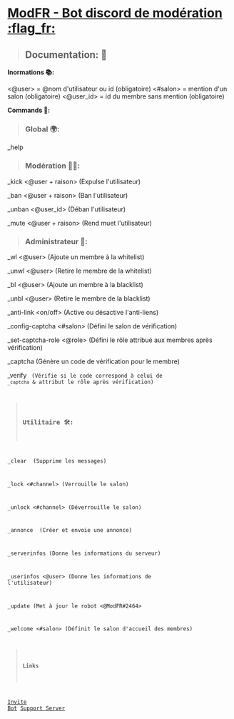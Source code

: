 # [ModFR - Bot discord de modération :flag_fr:](https://discord.com/oauth2/authorize?client_id=986578650797318194&scope=bot%20applications.commands&permissions=2146958847)

> ## Documentation: 📜
**Inormations 📚:**

<@user> = @nom d'utilisateur ou id (obligatoire) 
<#salon> = mention d'un salon (obligatoire)
<@user_id> = id du membre sans mention (obligatoire)

**Commands 🤖:**

> ### Global 🌍:
_help

> ### Modération 👮‍♂️:
_kick <@user + raison> (Expulse l'utilisateur)

_ban <@user + raison> (Ban l'utilisateur) 

_unban <@user_id> (Déban l'utilisateur) 

_mute <@user + raison> (Rend muet l'utilisateur)

> ### Administrateur 👑:
_wl <@user> (Ajoute un membre à la whitelist) 

_unwl <@user> (Retire le membre de la whitelist)

_bl <@user> (Ajoute un membre à la blacklist) 

_unbl <@user> (Retire le membre de la blacklist)

_anti-link <on/off> (Active ou désactive l'anti-liens) 

_config-captcha <#salon> (Défini le salon de vérification)

_set-captcha-role <@role> (Défini le rôle attribué aux membres après vérification)

_captcha (Génère un code de vérification pour le membre)

_verify <code de captcha> (Vérifie si le code correspond à celui de `_captcha` & attribut le rôle après vérification)
  
 > ### Utilitaire 🛠️:
_clear <nombre de messages> (Supprime les messages)

_lock <#channel> (Verrouille le salon) 

_unlock <#channel> (Déverrouille le salon)

_annonce <message> (Créer et envoie une annonce)

_serverinfos (Donne les informations du serveur)

_userinfos <@user> (Donne les informations de l'utilisateur) 

_update (Met à jour le robot <@ModFR#2464>

_welcome <#salon> (Définit le salon d'accueil des membres)

  
 > #### Links 
 [Invite Bot](https://discord.com/oauth2/authorize?client_id=986578650797318194&scope=bot%20applications.commands&permissions=2146958847)
 [Support Server](https://discord.gg/xUHmhZCc8F)
 
